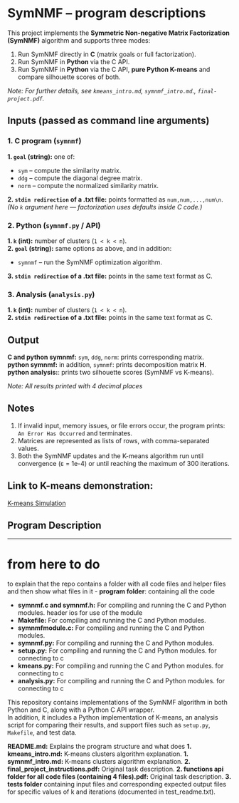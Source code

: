 # SymNMF – program descriptions

This project implements the **Symmetric Non-negative Matrix Factorization (SymNMF)** algorithm and supports three modes:
1. Run SymNMF directly in **C** (matrix goals or full factorization).
2. Run SymNMF in **Python** via the C API.
3. Run SymNMF in **Python** via the C API, **pure Python K-means** and compare silhouette scores of both.

*Note: For further details, see `kmeans_intro.md`, `symnmf_intro.md`., `final-project.pdf`.*

## Inputs (passed as command line arguments)

### 1. C program (`symnmf`)
**1. `goal` (string):** one of:  
- `sym` – compute the similarity matrix.  
- `ddg` – compute the diagonal degree matrix.  
- `norm` – compute the normalized similarity matrix.  

**2. `stdin redirection` of a .txt file:** points formatted as `num,num,...,num\n`.  
*(No `k` argument here — factorization uses defaults inside C code.)*

 ### 2. Python (`symnmf.py` / API)
**1. `k` (int):** number of clusters (`1 < k < n`).  
**2. `goal` (string):** same options as above, and in addition:
- `symnmf` – run the SymNMF optimization algorithm.  

**3. `stdin redirection` of a .txt file:** points in the same text format as C.  

### 3. Analysis (`analysis.py`)
**1. `k` (int):** number of clusters (`1 < k < n`).  
**2. `stdin redirection` of a .txt file:** points in the same text format as C. 

## Output  
**C and python symnmf:** `sym`, `ddg`, `norm`: prints corresponding matrix.  
**python symnmf:** in addition, `symnmf`: prints decomposition matrix **H**.  
**python analysis:**: prints two silhouette scores (SymNMF vs K-means).

*Note: All results printed with 4 decimal places*

## Notes

1. If invalid input, memory issues, or file errors occur, the program prints: `An Error Has Occurred` and terminates.  
2. Matrices are represented as lists of rows, with comma-separated values.  
3. Both the SymNMF updates and the K-means algorithm run until convergence (ε = 1e-4) or until reaching the maximum of 300 iterations.

## Link to K-means demonstration:
[K-means Simulation](http://alekseynp.com/viz/k-means.html)

## Program Description
---
# from here to do
to explain that the repo contains a folder with all code files and helper files and then show what files in it - **program folder**: containing all the code 
- **symnmf.c and symnmf.h:** For compiling and running the C and Python modules. header ios for use of the module
- **Makefile:** For compiling and running the C and Python modules.  
- **symnmfmodule.c:** For compiling and running the C and Python modules.
- **symnmf.py:** For compiling and running the C and Python modules.  
- **setup.py:** For compiling and running the C and Python modules.  for connecting to c
- **kmeans.py:** For compiling and running the C and Python modules.  for connecting to c
- **analysis.py:** For compiling and running the C and Python modules.  for connecting to c


This repository contains implementations of the SymNMF algorithm in both Python and C, along with a Python C API wrapper.  
In addition, it includes a Python implementation of K-means, an analysis script for comparing their results, and support files such as `setup.py`, `Makefile`, and test data.

**README.md:** Explains the program structure and what does
**1. kmeans_intro.md:** K-means clusters algorithm explanation.
**1. symnmf_intro.md:** K-means clusters algorithm explanation.
**2. final_project_instructions.pdf:** Original task description.
**2. functions api folder for all code files (containing 4 files).pdf:** Original task description.
**3. tests folder** containing input files and corresponding expected output files for specific values of k and iterations (documented in test_readme.txt).


